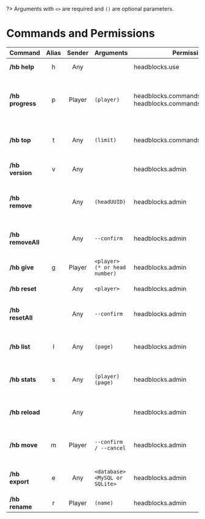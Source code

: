 ?> Arguments with `<>` are required and `()` are optional parameters.

# Commands and Permissions

| **Command**       | **Alias** | **Sender** | **Arguments**                  | **Permission**                                                        | **Details**                                                             |
|-------------------|:---------:|:----------:|--------------------------------|-----------------------------------------------------------------------|-------------------------------------------------------------------------|
| **/hb help**      |     h     |    Any     |                                | headblocks.use                                                        | Show all command help                                                   |
| **/hb progress**  |     p     |   Player   | `(player)`                     | headblocks.commands.progress <br/> headblocks.commands.progress.other | Show the current amount of head found for the executing player or other |
| **/hb top**       |     t     |    Any     | `(limit)`                      | headblocks.commands.top                                               | Show the leaderboard of heads found (with limit)                        |
| **/hb version**   |     v     |    Any     |                                | headblocks.admin                                                      | Show the current versionUtils                                           |
| **/hb remove**    |           |    Any     | `(headUUID)`                   | headblocks.admin                                                      | Remove the head block according to its UUID or target head if not UUID  |
| **/hb removeAll** |           |    Any     | `--confirm`                    | headblocks.admin                                                      | Remove all head spawned (_type --confirm to confirm_)                   |
| **/hb give**      |     g     |   Player   | `<player> (* or head number)`  | headblocks.admin                                                      | Give the HeadBlocks head                                                |
| **/hb reset**     |           |    Any     | `<player>`                     | headblocks.admin                                                      | Reset player's data                                                     |
| **/hb resetAll**  |           |    Any     | `--confirm`                    | headblocks.admin                                                      | Reset all player data (_type --confirm to confirm_)                     |
| **/hb list**      |     l     |    Any     | `(page)`                       | headblocks.admin                                                      | Show list of heads spawned (with remove/teleport)                       |
| **/hb stats**     |     s     |    Any     | `(player) (page)`              | headblocks.admin                                                      | Show heads found for the player (same display as list)                  |
| **/hb reload**    |           |    Any     |                                | headblocks.admin                                                      | Reload configuration and language file                                  |
| **/hb move**      |     m     |   Player   | `--confirm / --cancel`         | headblocks.admin                                                      | Move the HeadBlock targeted to another location                         |
| **/hb export**    |     e     |    Any     | `<database> <MySQL or SQLite>` | headblocks.admin                                                      | Export the database to an SQL file with player data                     |
| **/hb rename**    |     r     |   Player   | `(name)`                       | headblocks.admin                                                      | Rename target head                                                      |
